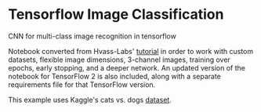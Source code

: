 # Tensorflow Image Classification
CNN for multi-class image recognition in tensorflow

Notebook converted from Hvass-Labs' <a href="https://github.com/Hvass-Labs/TensorFlow-Tutorials/blob/master/02_Convolutional_Neural_Network.ipynb" >tutorial</a> in order to work with custom datasets, flexible image dimensions, 3-channel images, training over epochs, early stopping, and a deeper network. An updated version of the notebook for TensorFlow 2 is also included, along with a separate requirements file for that TensorFlow version.  

This example uses Kaggle's cats vs. dogs <a href="https://www.kaggle.com/c/dogs-vs-cats-redux-kernels-edition/data">dataset</a>.

